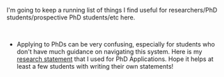 I'm going to keep a running list of things I find useful for researchers/PhD students/prospective PhD students/etc here. 

<br> 

- Applying to PhDs can be very confusing, especially for students who don't have much guidance on navigating this system. Here is my  <a href="assets/files/Sarah Jabbour PhD Research Statement.pdf" >research statement</a> that I used for PhD Applications. Hope it helps at least a few students with writing their own statements! 
